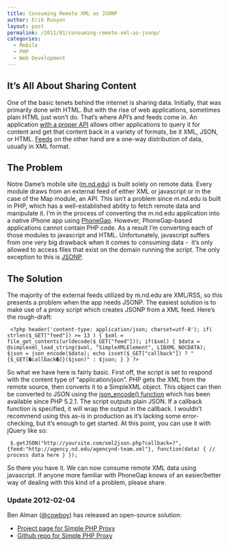 ```yaml
---
title: Consuming Remote XML as JSONP
author: Erik Runyon
layout: post
permalink: /2011/01/consuming-remote-xml-as-jsonp/
categories:
  - Mobile
  - PHP
  - Web Development
---
```

## It’s All About Sharing Content

One of the basic tenets behind the internet is sharing data. Initially, that was primarily done with HTML. But with the rise of web applications, sometimes plain HTML just won’t do. That’s where API’s and feeds come in. An application [with a proper API][1] allows other applications to query it for content and get that content back in a variety of formats, be it XML, JSON, or HTML. [Feeds][2] on the other hand are a one-way distribution of data, usually in XML format.<!-- more -->

## The Problem

Notre Dame’s mobile site ([m.nd.edu][3]) is built solely on remote data. Every module draws from an external feed of either XML or javascript or in the case of the Map module, an API. This isn’t a problem since m.nd.edu is built in PHP, which has a well-established ability to fetch remote data and manipulate it. I’m in the process of converting the m.nd.edu application into a native iPhone app using [PhoneGap][4]. However, PhoneGap-based applications cannot contain PHP code. As a result I’m converting each of those modules to javascript and HTML. Unfortunately, javascript suffers from one very big drawback when it comes to consuming data -  it’s only allowed to access files that exist on the domain running the script. The only exception to this is [JSONP][5].<!-- more -->

## The Solution

The majority of the external feeds utilized by m.nd.edu are XML/RSS, so this presents a problem when the app needs JSONP. The easiest solution is to make use of a proxy script which creates JSONP from a XML feed. Here’s the rough-draft:

<pre><code class="php"> &lt;?php header('content-type: application/json; charset=utf-8'); if( strlen($_GET["feed"]) &gt;= 13 ) { $xml = file_get_contents(urldecode($_GET["feed"])); if($xml) { $data = @simplexml_load_string($xml, "SimpleXMLElement", LIBXML_NOCDATA); $json = json_encode($data); echo isset($_GET["callback"]) ? "{$_GET[�callback�]}($json)" : $json; } } ?&gt; </code></pre>

So what we have here is fairly basic. First off, the script is set to respond with the content type of “application/json”. PHP gets the XML from the remote source, then converts it to a SimpleXML object. This object can then be converted to JSON using the [json_encode() function][6] which has been available since PHP 5.2.1. The script outputs plain JSON. If a callback function is specified, it will wrap the output in the callback. I wouldn’t recommend using this as-is in production as it’s lacking some error-checking, but it’s enough to get started. At this point, you can use it with jQuery like so:

<pre><code class="javascript"> $.getJSON("http://yoursite.com/xml2json.php?callback=?", {feed:"http://agency.nd.edu/agencynd-team.xml"}, function(data) { // process data here } }); </code></pre>

So there you have it. We can now consume remote XML data using javascript. If anyone more familiar with PhoneGap knows of an easier/better way of dealing with this kind of a problem, please share.

### Update 2012-02-04

Ben Alman ([@cowboy][7]) has released an open-source solution:

*   [Project page for Simple PHP Proxy][8]
*   [Github repo for Simple PHP Proxy][9]

 [1]: http://en.wikipedia.org/wiki/Api
 [2]: http://en.wikipedia.org/wiki/News_feed
 [3]: http://m.nd.edu
 [4]: http://phonegap.com
 [5]: http://en.wikipedia.org/wiki/Json#JSONP
 [6]: http://php.net/manual/en/function.json-encode.php
 [7]: http://twitter.com/cowboy
 [8]: http://benalman.com/projects/php-simple-proxy/
 [9]: https://github.com/cowboy/php-simple-proxy